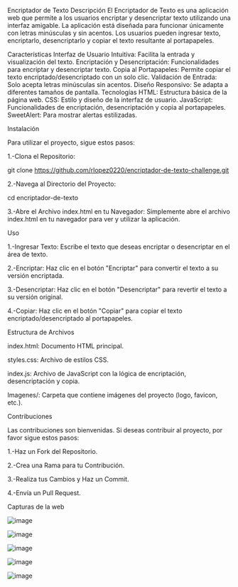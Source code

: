 Encriptador de Texto
Descripción
El Encriptador de Texto es una aplicación web que permite a los usuarios encriptar y desencriptar texto utilizando una interfaz amigable. La aplicación está diseñada para funcionar únicamente con letras minúsculas y sin acentos. Los usuarios pueden ingresar texto, encriptarlo, desencriptarlo y copiar el texto resultante al portapapeles.

Características
Interfaz de Usuario Intuitiva: Facilita la entrada y visualización del texto.
Encriptación y Desencriptación: Funcionalidades para encriptar y desencriptar texto.
Copia al Portapapeles: Permite copiar el texto encriptado/desencriptado con un solo clic.
Validación de Entrada: Solo acepta letras minúsculas sin acentos.
Diseño Responsivo: Se adapta a diferentes tamaños de pantalla.
Tecnologías
HTML: Estructura básica de la página web.
CSS: Estilo y diseño de la interfaz de usuario.
JavaScript: Funcionalidades de encriptación, desencriptación y copia al portapapeles.
SweetAlert: Para mostrar alertas estilizadas.


Instalación

Para utilizar el proyecto, sigue estos pasos:

1.-Clona el Repositorio:


git clone https://github.com/rlopez0220/encriptador-de-texto-challenge.git


2.-Navega al Directorio del Proyecto:


cd encriptador-de-texto


3.-Abre el Archivo index.html en tu Navegador: Simplemente abre el archivo index.html en tu navegador para ver y utilizar la aplicación.


Uso

1.-Ingresar Texto: Escribe el texto que deseas encriptar o desencriptar en el área de texto.

2.-Encriptar: Haz clic en el botón "Encriptar" para convertir el texto a su versión encriptada.

3.-Desencriptar: Haz clic en el botón "Desencriptar" para revertir el texto a su versión original.

4.-Copiar: Haz clic en el botón "Copiar" para copiar el texto encriptado/desencriptado al portapapeles.


Estructura de Archivos

index.html: Documento HTML principal.

styles.css: Archivo de estilos CSS.

index.js: Archivo de JavaScript con la lógica de encriptación, desencriptación y copia.

Imagenes/: Carpeta que contiene imágenes del proyecto (logo, favicon, etc.).


Contribuciones

Las contribuciones son bienvenidas. Si deseas contribuir al proyecto, por favor sigue estos pasos:

1.-Haz un Fork del Repositorio.

2.-Crea una Rama para tu Contribución.

3.-Realiza tus Cambios y Haz un Commit.

4.-Envía un Pull Request.

Capturas de la web

![image](https://github.com/user-attachments/assets/3aefdddc-70b3-4d0d-b1c2-f95b57bfb2ff)

![image](https://github.com/user-attachments/assets/ff409dd6-e72f-4527-bb15-bb635cdd42f7)

![image](https://github.com/user-attachments/assets/3d786391-eacf-4e38-a9b6-46fc44545d11)

![image](https://github.com/user-attachments/assets/2efa4e20-7d8b-4090-903d-14a02523e71d)

![image](https://github.com/user-attachments/assets/a932af27-ccdd-42ab-b4a4-75ee48d86848)




